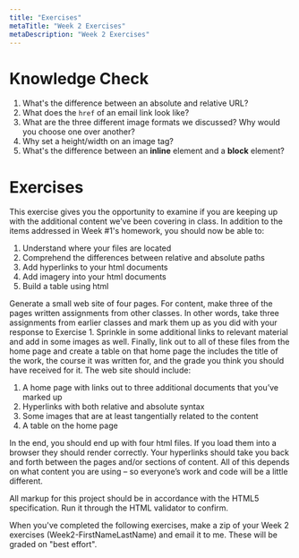 ```yaml
---
title: "Exercises"
metaTitle: "Week 2 Exercises"
metaDescription: "Week 2 Exercises"
---
```


# Knowledge Check
1. What's the difference between an absolute and relative URL?
1. What does the `href` of an email link look like?
1. What are the three different image formats we discussed? Why would you choose one over another?
1. Why set a height/width on an image tag?
1. What's the difference between an **inline** element and a **block** element?

# Exercises
This exercise gives you the opportunity to examine if you are keeping up with the additional content we’ve been covering in class. In addition to the items addressed in Week #1's homework, you should now be able to:
1. Understand where your files are located
1. Comprehend the differences between relative and absolute paths
1. Add hyperlinks to your html documents
1. Add imagery into your html documents
1. Build a table using html

Generate a small web site of four pages. For content, make three of the pages written assignments from other classes. In other words, take three assignments from earlier classes and mark them up as you did with your response to Exercise 1. Sprinkle in some additional links to relevant material and add in some images as well. Finally, link out to all of these files from the home page and create a table on that home page the includes the title of the work, the course it was written for, and the grade you think you should have received for it. The web site should include:
1. A home page with links out to three additional documents that you’ve marked up
1. Hyperlinks with both relative and absolute syntax
1. Some images that are at least tangentially related to the content
1. A table on the home page

In the end, you should end up with four html files. If you load them into a browser they should render correctly. Your hyperlinks should take you back and forth between the pages and/or sections of content. All of this depends on what content you are using – so everyone’s work and code will be a little different. 

All markup for this project should be in accordance with the HTML5 specification. Run it through the HTML validator to confirm.

When you've completed the following exercises, make a zip of your Week 2 exercises (Week2-FirstNameLastName) and email it to me. These will be graded on "best effort". 